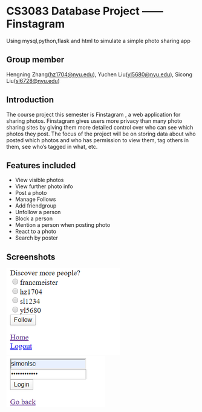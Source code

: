 # CS3083 Database Project —— Finstagram
Using mysql,python,flask and html to simulate a simple photo sharing app

## Group member
Hengning Zhang(hz1704@nyu.edu), Yuchen Liu(yl5680@nyu.edu), Sicong Liu(sl6728@nyu.edu)

## Introduction
The course project this semester is Finstagram , a web application for sharing photos.
Finstagram gives users more privacy than many photo sharing sites by giving them more
detailed control over who can see which photos they post. The focus of the project will be on
storing data about who posted which photos and who has permission to view them, tag others
in them, see who’s tagged in what, etc.

## Features included
* View visible photos
* View further photo info
* Post a photo
* Manage Follows
* Add friendgroup
* Unfollow a person
* Block a person
* Mention a person when posting photo
* React to a photo
* Search by poster

## Screenshots
![Discover](https://github.com/HengningZhang/CS_3083_Project/blob/master/screenshots/discover.PNG)
![](https://github.com/HengningZhang/CS_3083_Project/blob/master/screenshots/login.PNG)

